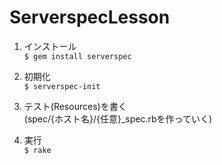 # ServerspecLesson

1. インストール  
`$ gem install serverspec`

2. 初期化  
`$ serverspec-init`

3. テスト(Resources)を書く  
(spec/{ホスト名}/{任意}_spec.rbを作っていく)

4. 実行  
`$ rake`
